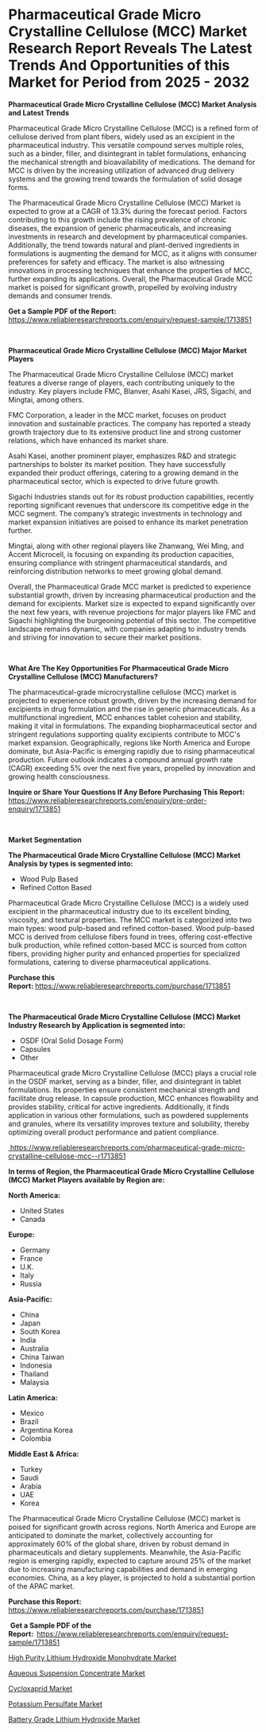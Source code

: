 <p><h1>Pharmaceutical Grade Micro Crystalline Cellulose (MCC) Market Research Report Reveals The Latest Trends And Opportunities of this Market for Period from 2025 - 2032</h1></p><p><strong>Pharmaceutical Grade Micro Crystalline Cellulose (MCC) Market Analysis and Latest Trends</strong></p>
<p><p>Pharmaceutical Grade Micro Crystalline Cellulose (MCC) is a refined form of cellulose derived from plant fibers, widely used as an excipient in the pharmaceutical industry. This versatile compound serves multiple roles, such as a binder, filler, and disintegrant in tablet formulations, enhancing the mechanical strength and bioavailability of medications. The demand for MCC is driven by the increasing utilization of advanced drug delivery systems and the growing trend towards the formulation of solid dosage forms.</p><p>The Pharmaceutical Grade Micro Crystalline Cellulose (MCC) Market is expected to grow at a CAGR of 13.3% during the forecast period. Factors contributing to this growth include the rising prevalence of chronic diseases, the expansion of generic pharmaceuticals, and increasing investments in research and development by pharmaceutical companies. Additionally, the trend towards natural and plant-derived ingredients in formulations is augmenting the demand for MCC, as it aligns with consumer preferences for safety and efficacy. The market is also witnessing innovations in processing techniques that enhance the properties of MCC, further expanding its applications. Overall, the Pharmaceutical Grade MCC market is poised for significant growth, propelled by evolving industry demands and consumer trends.</p></p>
<p><strong>Get a Sample PDF of the Report:&nbsp;</strong> <a href="https://www.reliableresearchreports.com/enquiry/request-sample/1713851?utm_campaign=32&utm_medium=2&utm_source=Github&utm_content=ia&utm_term=11012025&utm_id=pharmaceutical-grade-micro-crystalline-cellulose-mcc">https://www.reliableresearchreports.com/enquiry/request-sample/1713851</a></p>
<p>&nbsp;</p>
<p><strong>Pharmaceutical Grade Micro Crystalline Cellulose (MCC) Major Market Players</strong></p>
<p><p>The Pharmaceutical Grade Micro Crystalline Cellulose (MCC) market features a diverse range of players, each contributing uniquely to the industry. Key players include FMC, Blanver, Asahi Kasei, JRS, Sigachi, and Mingtai, among others.</p><p>FMC Corporation, a leader in the MCC market, focuses on product innovation and sustainable practices. The company has reported a steady growth trajectory due to its extensive product line and strong customer relations, which have enhanced its market share.</p><p>Asahi Kasei, another prominent player, emphasizes R&D and strategic partnerships to bolster its market position. They have successfully expanded their product offerings, catering to a growing demand in the pharmaceutical sector, which is expected to drive future growth.</p><p>Sigachi Industries stands out for its robust production capabilities, recently reporting significant revenues that underscore its competitive edge in the MCC segment. The company’s strategic investments in technology and market expansion initiatives are poised to enhance its market penetration further.</p><p>Mingtai, along with other regional players like Zhanwang, Wei Ming, and Accent Microcell, is focusing on expanding its production capacities, ensuring compliance with stringent pharmaceutical standards, and reinforcing distribution networks to meet growing global demand.</p><p>Overall, the Pharmaceutical Grade MCC market is predicted to experience substantial growth, driven by increasing pharmaceutical production and the demand for excipients. Market size is expected to expand significantly over the next few years, with revenue projections for major players like FMC and Sigachi highlighting the burgeoning potential of this sector. The competitive landscape remains dynamic, with companies adapting to industry trends and striving for innovation to secure their market positions.</p></p>
<p>&nbsp;</p>
<p><strong>What Are The Key Opportunities For Pharmaceutical Grade Micro Crystalline Cellulose (MCC) Manufacturers?</strong></p>
<p><p>The pharmaceutical-grade microcrystalline cellulose (MCC) market is projected to experience robust growth, driven by the increasing demand for excipients in drug formulation and the rise in generic pharmaceuticals. As a multifunctional ingredient, MCC enhances tablet cohesion and stability, making it vital in formulations. The expanding biopharmaceutical sector and stringent regulations supporting quality excipients contribute to MCC's market expansion. Geographically, regions like North America and Europe dominate, but Asia-Pacific is emerging rapidly due to rising pharmaceutical production. Future outlook indicates a compound annual growth rate (CAGR) exceeding 5% over the next five years, propelled by innovation and growing health consciousness.</p></p>
<p><strong>Inquire or Share Your Questions If Any Before Purchasing This Report:</strong> <a href="https://www.reliableresearchreports.com/enquiry/pre-order-enquiry/1713851?utm_campaign=32&utm_medium=2&utm_source=Github&utm_content=ia&utm_term=11012025&utm_id=pharmaceutical-grade-micro-crystalline-cellulose-mcc">https://www.reliableresearchreports.com/enquiry/pre-order-enquiry/1713851</a></p>
<p>&nbsp;</p>
<p><strong>Market Segmentation</strong></p>
<p><strong>The Pharmaceutical Grade Micro Crystalline Cellulose (MCC) Market Analysis by types is segmented into:</strong></p>
<p><ul><li>Wood Pulp Based</li><li>Refined Cotton Based</li></ul></p>
<p><p>Pharmaceutical Grade Micro Crystalline Cellulose (MCC) is a widely used excipient in the pharmaceutical industry due to its excellent binding, viscosity, and textural properties. The MCC market is categorized into two main types: wood pulp-based and refined cotton-based. Wood pulp-based MCC is derived from cellulose fibers found in trees, offering cost-effective bulk production, while refined cotton-based MCC is sourced from cotton fibers, providing higher purity and enhanced properties for specialized formulations, catering to diverse pharmaceutical applications.</p></p>
<p><strong>Purchase this Report:&nbsp;</strong><a href="https://www.reliableresearchreports.com/purchase/1713851?utm_campaign=32&utm_medium=2&utm_source=Github&utm_content=ia&utm_term=11012025&utm_id=pharmaceutical-grade-micro-crystalline-cellulose-mcc">https://www.reliableresearchreports.com/purchase/1713851</a></p>
<p>&nbsp;</p>
<p><strong>The Pharmaceutical Grade Micro Crystalline Cellulose (MCC) Market Industry Research by Application is segmented into:</strong></p>
<p><ul><li>OSDF (Oral Solid Dosage Form)</li><li>Capsules</li><li>Other</li></ul></p>
<p><p>Pharmaceutical grade Micro Crystalline Cellulose (MCC) plays a crucial role in the OSDF market, serving as a binder, filler, and disintegrant in tablet formulations. Its properties ensure consistent mechanical strength and facilitate drug release. In capsule production, MCC enhances flowability and provides stability, critical for active ingredients. Additionally, it finds application in various other formulations, such as powdered supplements and granules, where its versatility improves texture and solubility, thereby optimizing overall product performance and patient compliance.</p></p>
<p><a href="https://www.reliableresearchreports.com/pharmaceutical-grade-micro-crystalline-cellulose-mcc--r1713851?utm_campaign=32&utm_medium=2&utm_source=Github&utm_content=ia&utm_term=11012025&utm_id=pharmaceutical-grade-micro-crystalline-cellulose-mcc">&nbsp;https://www.reliableresearchreports.com/pharmaceutical-grade-micro-crystalline-cellulose-mcc--r1713851</a></p>
<p><strong>In terms of Region, the Pharmaceutical Grade Micro Crystalline Cellulose (MCC) Market Players available by Region are:</strong></p>
<p>
    <p> <strong> North America: </strong>
        <ul>
            <li>United States</li>
            <li>Canada</li>
        </ul>
        </p> 
    <p> <strong> Europe: </strong>
        <ul>
            <li>Germany</li>
            <li>France</li>
            <li>U.K.</li>
            <li>Italy</li>
            <li>Russia</li>
        </ul>
        </p> 
    <p> <strong> Asia-Pacific: </strong>
        <ul>
            <li>China</li>
            <li>Japan</li>
            <li>South Korea</li>
            <li>India</li>
            <li>Australia</li>
            <li>China Taiwan</li>
            <li>Indonesia</li>
            <li>Thailand</li>
            <li>Malaysia</li>
        </ul>
        </p> 
    <p> <strong> Latin America: </strong>
        <ul>
            <li>Mexico</li>
            <li>Brazil</li>
            <li>Argentina Korea</li>
            <li>Colombia</li>
        </ul>
        </p> 
    <p> <strong> Middle East & Africa: </strong>
        <ul>
            <li>Turkey</li>
            <li>Saudi</li>
            <li>Arabia</li>
            <li>UAE</li>
            <li>Korea</li>
        </ul>
    </p>
    </p>
<p><p>The Pharmaceutical Grade Micro Crystalline Cellulose (MCC) market is poised for significant growth across regions. North America and Europe are anticipated to dominate the market, collectively accounting for approximately 60% of the global share, driven by robust demand in pharmaceuticals and dietary supplements. Meanwhile, the Asia-Pacific region is emerging rapidly, expected to capture around 25% of the market due to increasing manufacturing capabilities and demand in emerging economies. China, as a key player, is projected to hold a substantial portion of the APAC market.</p></p>
<p><strong>Purchase this Report: </strong><a href="https://www.reliableresearchreports.com/purchase/1713851?utm_campaign=32&utm_medium=2&utm_source=Github&utm_content=ia&utm_term=11012025&utm_id=pharmaceutical-grade-micro-crystalline-cellulose-mcc">https://www.reliableresearchreports.com/purchase/1713851</a></p>
<p>&nbsp;<strong>Get a Sample PDF of the Report:&nbsp;&nbsp;</strong><a href="https://www.reliableresearchreports.com/enquiry/request-sample/1713851?utm_campaign=32&utm_medium=2&utm_source=Github&utm_content=ia&utm_term=11012025&utm_id=pharmaceutical-grade-micro-crystalline-cellulose-mcc">https://www.reliableresearchreports.com/enquiry/request-sample/1713851</a></p>
<p><strong></strong></p>
<p><p><a href="https://github.com/gerdabatiskzv9/Market-Research-Report-List-1/blob/main/high-purity-lithium-hydroxide-monohydrate-market.md?utm_campaign=32&utm_medium=2&utm_source=Github&utm_content=ia&utm_term=11012025&utm_id=pharmaceutical-grade-micro-crystalline-cellulose-mcc">High Purity Lithium Hydroxide Monohydrate Market</a></p><p><a href="https://github.com/justalichtenberger/Market-Research-Report-List-1/blob/main/aqueous-suspension-concentrate-market.md?utm_campaign=32&utm_medium=2&utm_source=Github&utm_content=ia&utm_term=11012025&utm_id=pharmaceutical-grade-micro-crystalline-cellulose-mcc">Aqueous Suspension Concentrate Market</a></p><p><a href="https://github.com/JakirUddin651/Market-Research-Report-List-1/blob/main/cycloxaprid-market.md?utm_campaign=32&utm_medium=2&utm_source=Github&utm_content=ia&utm_term=11012025&utm_id=pharmaceutical-grade-micro-crystalline-cellulose-mcc">Cycloxaprid Market</a></p><p><a href="https://github.com/bensemilia864/Market-Research-Report-List-1/blob/main/potassium-persulfate-market.md?utm_campaign=32&utm_medium=2&utm_source=Github&utm_content=ia&utm_term=11012025&utm_id=pharmaceutical-grade-micro-crystalline-cellulose-mcc">Potassium Persulfate Market</a></p><p><a href="https://github.com/arnoldannice0/Market-Research-Report-List-1/blob/main/battery-grade-lithium-hydroxide-market.md?utm_campaign=32&utm_medium=2&utm_source=Github&utm_content=ia&utm_term=11012025&utm_id=pharmaceutical-grade-micro-crystalline-cellulose-mcc">Battery Grade Lithium Hydroxide Market</a></p></p>